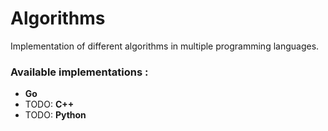 # Algorithms

Implementation of different algorithms in multiple programming languages.

### Available implementations : 
* **Go**
* TODO: **C++**
* TODO: **Python**
